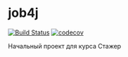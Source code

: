 # job4j
[![Build Status](https://travis-ci.org/carifant/job4j.svg?branch=master)](https://travis-ci.org/carifant/job4j)
[![codecov](https://codecov.io/gh/carifant/job4j/branch/master/graph/badge.svg)](https://codecov.io/gh/carifant/job4j)



Начальный проект для курса Стажер